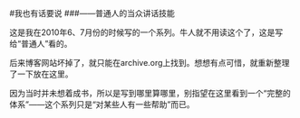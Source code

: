 #我也有话要说
###——普通人的当众讲话技能

这是我在2010年6、7月份的时候写的一个系列。牛人就不用读这个了，这是写给“普通人”看的。

后来博客网站坏掉了，就只能在archive.org上找到。想想有点可惜，就重新整理了一下放在这里。

因为当时并未想着成书，所以是写到哪里算哪里，别指望在这里看到一个“完整的体系”——这个系列只是“对某些人有一些帮助”而已。

